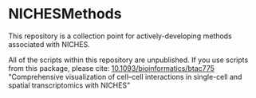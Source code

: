 # NICHESMethods

This repository is a collection point for actively-developing methods associated with NICHES.

All of the scripts within this repository are unpublished. If you use scripts from this package, please cite: [10.1093/bioinformatics/btac775](https://doi.org/10.1093/bioinformatics/btac775)
"Comprehensive visualization of cell–cell interactions in single-cell and spatial transcriptomics with NICHES"

